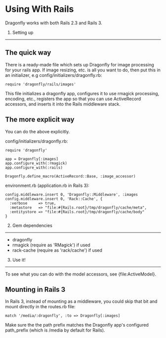 Using With Rails
================

Dragonfly works with both Rails 2.3 and Rails 3.

1. Setting up
------------------

The quick way
-------------
There is a ready-made file which sets up Dragonfly for image processing for your rails app.
If image resizing, etc. is all you want to do, then put this in an initializer, e.g config/initializers/dragonfly.rb:

    require 'dragonfly/rails/images'

This file initializes a dragonfly app, configures it to use rmagick processing, encoding, etc.,
registers the app so that you can use ActiveRecord accessors, and inserts it into the Rails middleware stack.

The more explicit way
---------------------
You can do the above explicitly.

config/initializers/dragonfly.rb:

    require 'dragonfly'

    app = Dragonfly[:images]
    app.configure_with(:rmagick)
    app.configure_with(:rails)
    
    Dragonfly.define_macro(ActiveRecord::Base, :image_accessor)

environment.rb (application.rb in Rails 3):

    config.middleware.insert 0, 'Dragonfly::Middleware', :images
    config.middleware.insert 0, 'Rack::Cache', {
      :verbose     => true,
      :metastore   => "file:#{Rails.root}/tmp/dragonfly/cache/meta",
      :entitystore => "file:#{Rails.root}/tmp/dragonfly/cache/body"
    }

2. Gem dependencies
-------------------

  - dragonfly
  - rmagick (require as 'RMagick') if used
  - rack-cache (require as 'rack/cache') if used

3. Use it!
----------

To see what you can do with the model accessors, see {file:ActiveModel}.

Mounting in Rails 3
-------------------
In Rails 3, instead of mounting as a middleware, you could skip that bit and mount directly in the routes.rb file:

    match '/media/:dragonfly', :to => Dragonfly[:images]

Make sure the the path prefix matches the Dragonfly app's configured path_prefix (which is /media by default for Rails).
